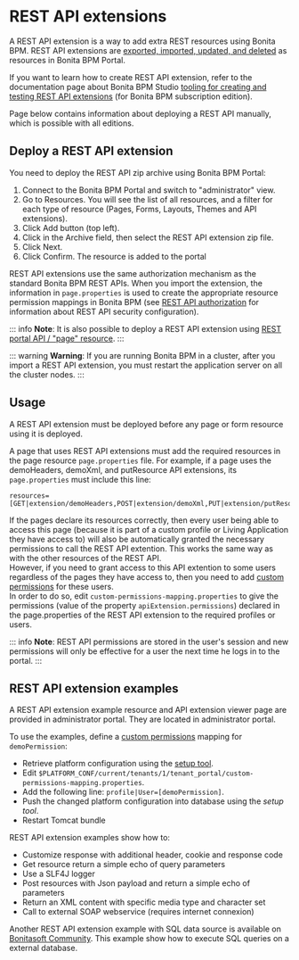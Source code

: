 # REST API extensions

A REST API extension is a way to add extra REST resources using Bonita BPM. REST API extensions are [exported, imported, updated, and deleted](resource-management.md) as resources in Bonita BPM Portal.

If you want to learn how to create REST API extension, refer to the documentation page about Bonita BPM Studio [tooling for creating and testing REST API extensions](rest-api-extensions.md) (for Bonita BPM subscription edition).

Page below contains information about deploying a REST API manually, which is possible with all editions.

## Deploy a REST API extension

You need to deploy the REST API zip archive using Bonita BPM Portal:

1. Connect to the Bonita BPM Portal and switch to "administrator" view.
1. Go to Resources. You will see the list of all resources, and a filter for each type of resource (Pages, Forms, Layouts, Themes and API extensions).
1. Click Add button (top left).
1. Click in the Archive field, then select the REST API extension zip file.
1. Click Next.
1. Click Confirm. The resource is added to the portal

REST API extensions use the same authorization mechanism as the standard Bonita BPM REST APIs. When you import the extension, the information in `page.properties` is used to create the appropriate resource permission mappings in Bonita BPM (see [REST API authorization](rest-api-authorization.md) for information about REST API security configuration).

::: info
**Note**: It is also possible to deploy a REST API extension using [REST portal API / "page" resource](page_6.4_1.md).
:::

::: warning
**Warning**: If you are running Bonita BPM in a cluster, after you import a REST API extension, you must restart the application server on all the cluster nodes.
:::

<a id="usage"/>

## Usage

A REST API extension must be deployed before any page or form resource using it is deployed.

A page that uses REST API extensions must add the required resources in the page resource `page.properties` file.
For example, if a page uses the demoHeaders, demoXml, and putResource API extensions, its `page.properties` must include this line:
```
resources=[GET|extension/demoHeaders,POST|extension/demoXml,PUT|extension/putResource]
```
If the pages declare its resources correctly, then every user being able to access this page (because it is part of a custom profile or Living Application they have access to) will also be automatically granted the necessary permissions to call the REST API extention. This works the same way as with the other resources of the REST API.  
However, if you need to grant access to this API extention to some users regardless of the pages they have access to, then you need to add [custom permissions](rest-api-authorization.md#custom-permissions-mapping) for these users.  
In order to do so, edit `custom-permissions-mapping.properties` to give the permissions (value of the property `apiExtension.permissions`) declared in the page.properties of the REST API extension to the required profiles or users.

::: info
**Note**: REST API permissions are stored in the user's session and new permissions will only be effective for a user the next time he logs in to the portal.
:::

## REST API extension examples

A REST API extension example resource and API extension viewer page are provided in administrator portal. They are located in administrator portal.

To use the examples, define a [custom permissions](rest-api-authorization.md#custom-permissions-mapping) mapping for `demoPermission`:

* Retrieve platform configuration using the [setup tool](BonitaBPM_platform_setup.md#update-platform-conf).
* Edit `$PLATFORM_CONF/current/tenants/1/tenant_portal/custom-permissions-mapping.properties`.
* Add the following line: `profile|User=[demoPermission]`.
* Push the changed platform configuration into database using the _setup tool_.
* Restart Tomcat bundle


REST API extension examples show how to:

* Customize response with additional header, cookie and response code
* Get resource return a simple echo of query parameters
* Use a SLF4J logger
* Post resources with Json payload and return a simple echo of parameters
* Return an XML content with specific media type and character set
* Call to external SOAP webservice (requires internet connexion)

Another REST API extension example with SQL data source is available on [Bonitasoft Community](http://community.bonitasoft.com/project/data-source-rest-api-extension). This example show how to execute SQL queries on a external database.
